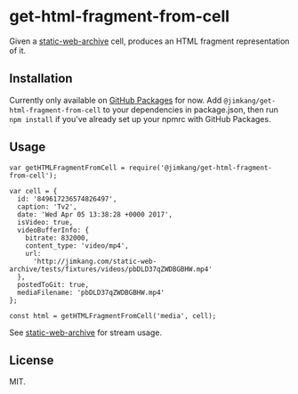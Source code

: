get-html-fragment-from-cell
==================

Given a [static-web-archive](https://github.com/jimkang/static-web-archive) cell, produces an HTML fragment representation of it.

Installation
------------

Currently only available on [GitHub Packages](https://help.github.com/en/github/managing-packages-with-github-packages/configuring-npm-for-use-with-github-packages#installing-a-package) for now. Add `@jimkang/get-html-fragment-from-cell` to your dependencies in package.json, then run `npm install` if you've already set up your npmrc with GitHub Packages.

Usage
-----

    var getHTMLFragmentFromCell = require('@jimkang/get-html-fragment-from-cell');

    var cell = {
      id: '849617236574826497',
      caption: 'Tv2',
      date: 'Wed Apr 05 13:38:28 +0000 2017',
      isVideo: true,
      videoBufferInfo: {
        bitrate: 832000,
        content_type: 'video/mp4',
        url:
          'http://jimkang.com/static-web-archive/tests/fixtures/videos/pbDLD37qZWDBGBHW.mp4'
      },
      postedToGit: true,
      mediaFilename: 'pbDLD37qZWDBGBHW.mp4'
    };

    const html = getHTMLFragmentFromCell('media', cell);

See [static-web-archive](jimkang/static-web-archive) for stream usage.

License
-------

MIT.
